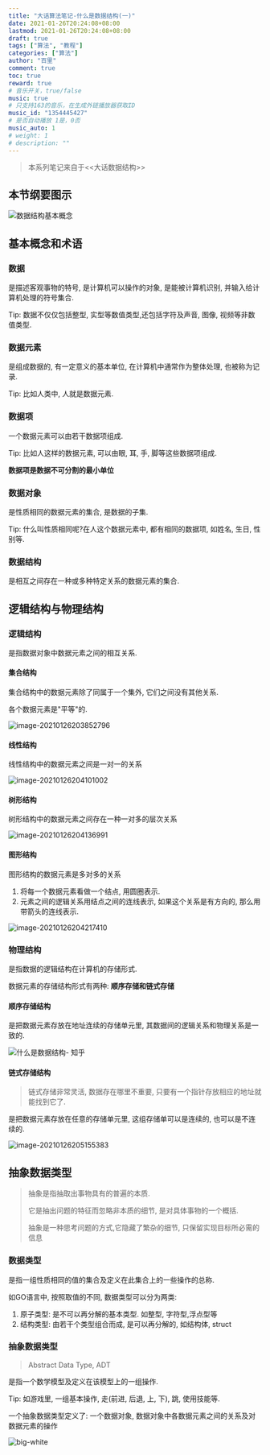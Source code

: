 ```yaml
---
title: "大话算法笔记-什么是数据结构(一)"
date: 2021-01-26T20:24:08+08:00
lastmod: 2021-01-26T20:24:08+08:00
draft: true
tags: ["算法", "教程"]
categories: ["算法"]
author: "百里"
comment: true
toc: true
reward: true
# 音乐开关，true/false
music: true
# 只支持163的音乐，在生成外链播放器获取ID
music_id: "1354445427"
# 是否自动播放 1是，0否
music_auto: 1
# weight: 1
# description: ""
---
```


> 本系列笔记来自于<<大话数据结构>>

## 本节纲要图示

![数据结构基本概念 ](https://cdn.jsdelivr.net/gh/yezihack/assets/b/20210126210945.png?imageslim)



## 基本概念和术语

### 数据 

是描述客观事物的特号, 是计算机可以操作的对象, 是能被计算机识别, 并输入给计算机处理的符号集合.

Tip: 数据不仅仅包括整型, 实型等数值类型,还包括字符及声音, 图像, 视频等非数值类型. 

### 数据元素

是组成数据的, 有一定意义的基本单位, 在计算机中通常作为整体处理, 也被称为记录.

Tip: 比如人类中, 人就是数据元素.

### 数据项

一个数据元素可以由若干数据项组成. 

Tip: 比如人这样的数据元素, 可以由眼, 耳, 手, 脚等这些数据项组成. 

**数据项是数据不可分割的最小单位**

### 数据对象

是性质相同的数据元素的集合, 是数据的子集. 

Tip: 什么叫性质相同呢?在人这个数据元素中, 都有相同的数据项, 如姓名, 生日, 性别等.

### 数据结构 

是相互之间存在一种或多种特定关系的数据元素的集合.

## 逻辑结构与物理结构 

### 逻辑结构 

是指数据对象中数据元素之间的相互关系. 

#### 集合结构 

集合结构中的数据元素除了同属于一个集外, 它们之间没有其他关系.

各个数据元素是"平等"的. 

![image-20210126203852796](https://cdn.jsdelivr.net/gh/yezihack/assets/b/20210126203901.png?imageslim)

#### 线性结构 

线性结构中的数据元素之间是一对一的关系

![image-20210126204101002](https://cdn.jsdelivr.net/gh/yezihack/assets/b/20210126204101.png?imageslim)

#### 树形结构 

树形结构中的数据元素之间存在一种一对多的层次关系

![image-20210126204136991](https://cdn.jsdelivr.net/gh/yezihack/assets/b/20210126204137.png?imageslim)

#### 图形结构

图形结构的数据元素是多对多的关系 

1. 将每一个数据元素看做一个结点, 用圆圈表示.
2. 元素之间的逻辑关系用结点之间的连线表示, 如果这个关系是有方向的, 那么用带箭头的连线表示.

![image-20210126204217410](//img.sgfoot.com/b/20210126204218.png?imageslim)

### 物理结构 

是指数据的逻辑结构在计算机的存储形式.

数据元素的存储结构形式有两种: **顺序存储和链式存储**

#### 顺序存储结构 

是把数据元素存放在地址连续的存储单元里, 其数据间的逻辑关系和物理关系是一致的.

![什么是数据结构- 知乎](//img.sgfoot.com/b/20210126204756.png?imageslim)

#### 链式存储结构 

> 链式存储非常灵活, 数据存在哪里不重要, 只要有一个指针存放相应的地址就能找到它了.

是把数据元素存放在任意的存储单元里, 这组存储单可以是连续的, 也可以是不连续的. 

![image-20210126205155383](//img.sgfoot.com/b/20210126205156.png?imageslim)



## 抽象数据类型

> 抽象是指抽取出事物具有的普遍的本质.
>
> 它是抽出问题的特征而忽略非本质的细节, 是对具体事物的一个概括. 
>
> 抽象是一种思考问题的方式,它隐藏了繁杂的细节, 只保留实现目标所必需的信息

### 数据类型

是指一组性质相同的值的集合及定义在此集合上的一些操作的总称.

如GO语言中, 按照取值的不同, 数据类型可以分为两类:

1. 原子类型: 是不可以再分解的基本类型. 如整型, 字符型,浮点型等
2. 结构类型: 由若干个类型组合而成, 是可以再分解的, 如结构体, struct

### 抽象数据类型

> Abstract Data Type, ADT

是指一个数学模型及定义在该模型上的一组操作.

Tip: 如游戏里, 一组基本操作, 走(前进, 后退, 上, 下), 跳, 使用技能等.

一个抽象数据类型定义了: 一个数据对象, 数据对象中各数据元素之间的关系及对数据元素的操作




![big-white](https://cdn.jsdelivr.net/gh/yezihack/assets/b/20210122112114.png?imageslim)